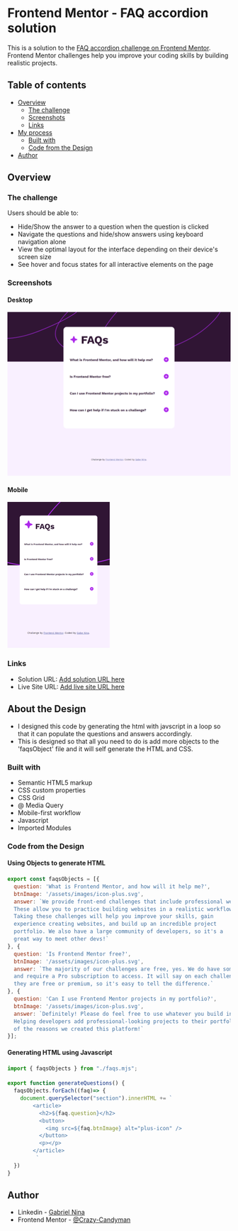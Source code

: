 # Frontend Mentor - FAQ accordion solution

This is a solution to the [FAQ accordion challenge on Frontend Mentor](https://www.frontendmentor.io/challenges/faq-accordion-wyfFdeBwBz). Frontend Mentor challenges help you improve your coding skills by building realistic projects. 

## Table of contents

- [Overview](#overview)
  - [The challenge](#the-challenge)
  - [Screenshots](#screenshots)
  - [Links](#links)
- [My process](#my-process)
  - [Built with](#built-with)
  - [Code from the Design](#code-from-the-design)
- [Author](#author)

## Overview

### The challenge

Users should be able to:

- Hide/Show the answer to a question when the question is clicked
- Navigate the questions and hide/show answers using keyboard navigation alone
- View the optimal layout for the interface depending on their device's screen size
- See hover and focus states for all interactive elements on the page

### Screenshots

#### Desktop
![](./design/desktop_screenshot.png)

#### Mobile
![](./design/mobile_screenshot.png)

### Links

- Solution URL: [Add solution URL here](https://your-solution-url.com)
- Live Site URL: [Add live site URL here](https://your-live-site-url.com)

## About the Design

- I designed this code by generating the html with javscript in a loop so that
  it can populate the questions and answers accordingly.
- This is designed so that all you need to do is add more objects to the 'faqsObject'
  file and it will self generate the HTML and CSS.

### Built with

- Semantic HTML5 markup
- CSS custom properties
- CSS Grid
- @ Media Query
- Mobile-first workflow
- Javascript
- Imported Modules

### Code from the Design

#### Using Objects to generate HTML

```js
export const faqsObjects = [{
  question: 'What is Frontend Mentor, and how will it help me?',
  btnImage: '/assets/images/icon-plus.svg',
  answer: `We provide front-end challenges that include professional web designs.
  These allow you to practice building websites in a realistic workflow.
  Taking these challenges will help you improve your skills, gain
  experience creating websites, and build up an incredible project
  portfolio. We also have a large community of developers, so it's a
  great way to meet other devs!`
}, {
  question: 'Is Frontend Mentor free?',
  btnImage: '/assets/images/icon-plus.svg',
  answer: `The majority of our challenges are free, yes. We do have some that are premium
  and require a Pro subscription to access. It will say on each challenge whether
  they are free or premium, so it's easy to tell the difference.`
}, {
  question: 'Can I use Frontend Mentor projects in my portfolio?',
  btnImage: '/assets/images/icon-plus.svg',
  answer: `Definitely! Please do feel free to use whatever you build in your portfolio.
  Helping developers add professional-looking projects to their portfolio was one
  of the reasons we created this platform!`
}];
```

#### Generating HTML using Javascript
```js
import { faqsObjects } from "./faqs.mjs";

export function generateQuestions() {
  faqsObjects.forEach((faq)=> {
    document.querySelector("section").innerHTML += `
        <article>
          <h2>${faq.question}</h2>
          <button>
            <img src=${faq.btnImage} alt="plus-icon" />
          </button>
          <p></p>
        </article>
         `
  })
}
```

## Author

- Linkedin - [Gabriel Nina](www.linkedin.com/in/gabrielnina)
- Frontend Mentor - [@Crazy-Candyman](https://www.frontendmentor.io/profile/Crazy-Candyman)

